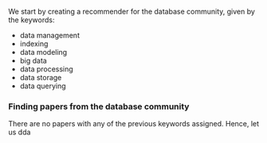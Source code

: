 We start by creating a recommender for the database community, given by the keywords:
- data management
- indexing
- data modeling
- big data
- data processing
- data storage
- data querying
### Finding papers from the database community
 There are no papers with any of the previous keywords assigned. Hence, let us dda